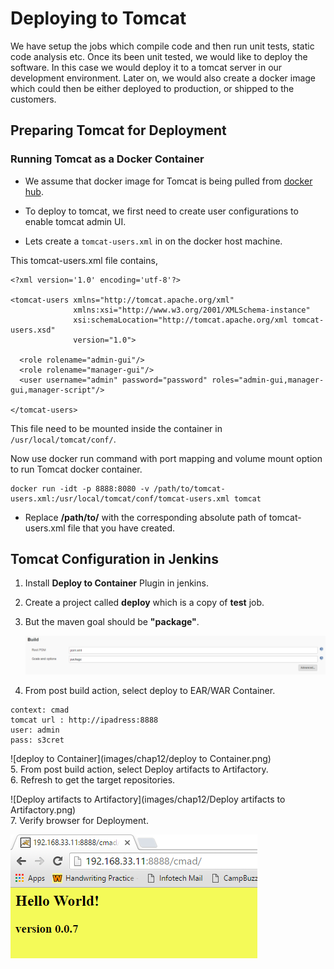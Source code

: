 # Deploying to Tomcat

We have setup the jobs which compile code and then run unit tests, static code analysis etc. Once its been unit tested, we would like to deploy the software. In this case we would deploy it to a tomcat server in our development environment. Later on, we would also create a docker image which could then be either deployed to production, or shipped to the customers.

## Preparing Tomcat for Deployment

### Running Tomcat as a Docker Container

* We assume that docker image for Tomcat is being pulled from [docker hub](https://hub.docker.com/_/tomcat/).

* To deploy to tomcat, we first need to create user configurations to enable tomcat admin UI.

* Lets create a `tomcat-users.xml` in on the docker host machine.

This tomcat-users.xml file contains,

```
<?xml version='1.0' encoding='utf-8'?>

<tomcat-users xmlns="http://tomcat.apache.org/xml"
              xmlns:xsi="http://www.w3.org/2001/XMLSchema-instance"
              xsi:schemaLocation="http://tomcat.apache.org/xml tomcat-users.xsd"
              version="1.0">

  <role rolename="admin-gui"/>
  <role rolename="manager-gui"/>
  <user username="admin" password="password" roles="admin-gui,manager-gui,manager-script"/>

</tomcat-users>
```

This file need to be mounted inside the container in `/usr/local/tomcat/conf/`.

Now use docker run command with port mapping and volume mount option to run Tomcat docker container.

```
docker run -idt -p 8888:8080 -v /path/to/tomcat-users.xml:/usr/local/tomcat/conf/tomcat-users.xml tomcat
```

* Replace **/path/to/** with the corresponding absolute path of tomcat-users.xml file that you have created.

## Tomcat Configuration in Jenkins

1. Install **Deploy to Container** Plugin in jenkins.

2. Create a project called **deploy** which is a copy of **test** job.

3. But the maven goal should be **"package"**.

    ![maven](images/chap12/mvn.png)  
4. From post build action, select deploy to EAR/WAR Container.

```
context: cmad
tomcat url : http://ipadress:8888
user: admin
pass: s3cret
```

  ![deploy to Container](images/chap12/deploy to Container.png)  
5. From post build action, select Deploy artifacts to Artifactory.  
6. Refresh to get the target repositories.

  ![Deploy artifacts to Artifactory](images/chap12/Deploy artifacts to Artifactory.png)  
7. Verify browser for Deployment.

  ![Deployment](images/chap12/Deployment.png)
